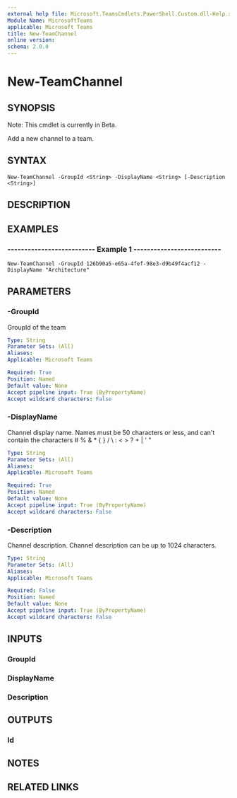 ```yaml
---
external help file: Microsoft.TeamsCmdlets.PowerShell.Custom.dll-Help.xml
Module Name: MicrosoftTeams
applicable: Microsoft Teams
title: New-TeamChannel
online version: 
schema: 2.0.0
---
```


# New-TeamChannel

## SYNOPSIS
Note: This cmdlet is currently in Beta.

Add a new channel to a team.

## SYNTAX

```
New-TeamChannel -GroupId <String> -DisplayName <String> [-Description <String>]
```

## DESCRIPTION

## EXAMPLES

### --------------------------  Example 1  --------------------------
```
New-TeamChannel -GroupId 126b90a5-e65a-4fef-98e3-d9b49f4acf12 -DisplayName "Architecture"
```

## PARAMETERS

### -GroupId
GroupId of the team

```yaml
Type: String
Parameter Sets: (All)
Aliases:
Applicable: Microsoft Teams

Required: True
Position: Named
Default value: None
Accept pipeline input: True (ByPropertyName)
Accept wildcard characters: False
```

### -DisplayName
Channel display name.
Names must be 50 characters or less, and can't contain the characters # % & * { } / \ : \< \> ? + | ' "

```yaml
Type: String
Parameter Sets: (All)
Aliases:
Applicable: Microsoft Teams

Required: True
Position: Named
Default value: None
Accept pipeline input: True (ByPropertyName)
Accept wildcard characters: False
```

### -Description
Channel description.
Channel description can be up to 1024 characters.

```yaml
Type: String
Parameter Sets: (All)
Aliases:
Applicable: Microsoft Teams

Required: False
Position: Named
Default value: None
Accept pipeline input: True (ByPropertyName)
Accept wildcard characters: False
```

## INPUTS

### GroupId

### DisplayName

### Description

## OUTPUTS

### Id

## NOTES

## RELATED LINKS


